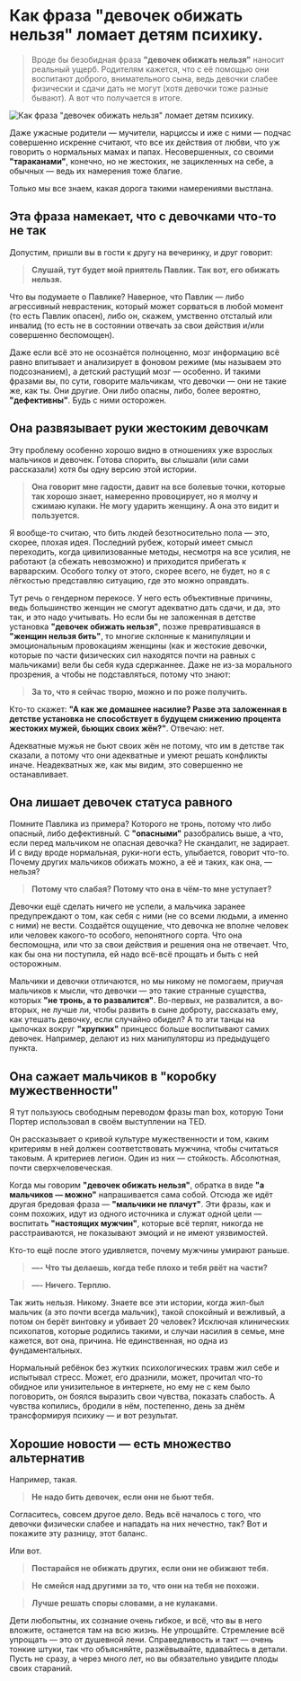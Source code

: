 # Как фраза "девочек обижать нельзя" ломает детям психику.
> Вроде бы безобидная фраза **"девочек обижать нельзя"** наносит реальный ущерб. Родителям кажется, что с её помощью они
воспитают доброго, внимательного сына, ведь девочки слабее физически и сдачи дать не могут (хотя девочки тоже разные
бывают). А вот что получается в итоге.

![Как фраза "девочек обижать нельзя" ломает детям психику.](/images/Others/devochek_obizhat`_nel`zya.png 'Как фраза "девочек обижать нельзя" ломает детям психику.')

Даже ужасные родители — мучители, нарциссы и иже с ними — подчас совершенно искренне считают, что все их действия от любви, что уж говорить о нормальных мамах и папах. Несовершенных, со своими **"тараканами"**, конечно, но не жестоких, не зацикленных на себе, а обычных — ведь их намерения тоже благие.

Только мы все знаем, какая дорога такими намерениями выстлана.

## Эта фраза намекает, что с девочками что-то не так

Допустим, пришли вы в гости к другу на вечеринку, и друг говорит:

> **Слушай, тут будет мой приятель Павлик. Так вот, его обижать нельзя.**

Что вы подумаете о Павлике? Наверное, что Павлик — либо агрессивный неврастеник, который может сорваться в любой момент (то есть Павлик опасен), либо он, скажем, умственно отсталый или инвалид (то есть не в состоянии отвечать за свои действия и/или совершенно беспомощен).

Даже если всё это не осознаётся полноценно, мозг информацию всё равно впитывает и анализирует в фоновом режиме (мы называем это подсознанием), а детский растущий мозг — особенно. И такими фразами вы, по сути, говорите мальчикам, что девочки — они не такие же, как ты. Они другие. Они либо опасны, либо, более вероятно, **"дефективны"**. Будь с ними осторожен.

## Она развязывает руки жестоким девочкам

Эту проблему особенно хорошо видно в отношениях уже взрослых мальчиков и девочек. Готова спорить, вы слышали (или сами рассказали) хотя бы одну версию этой истории.

> **Она говорит мне гадости, давит на все болевые точки, которые так хорошо знает, намеренно провоцирует, но я молчу и сжимаю кулаки. Не могу ударить женщину. А она это видит и пользуется.**

Я вообще-то считаю, что бить людей безотносительно пола — это, скорее, плохая идея. Последний рубеж, который имеет смысл переходить, когда цивилизованные методы, несмотря на все усилия, не работают (а сбежать невозможно) и приходится прибегать к варварским. Особого толку от этого, скорее всего, не будет, но я с лёгкостью представляю ситуацию, где это можно оправдать.

Тут речь о гендерном перекосе. У него есть объективные причины, ведь большинство женщин не смогут адекватно дать сдачи, и да, это так, и это надо учитывать. Но если бы не заложенная в детстве установка **"девочек обижать нельзя"**, позже превратившаяся в **"женщин нельзя бить"**, то многие склонные к манипуляции и эмоциональным провокациям женщины (как и жестокие девочки, которые по части физических сил находятся почти на равных с мальчиками) вели бы себя куда сдержаннее. Даже не из-за морального прозрения, а чтобы не подставляться, потому что знают:

> **За то, что я сейчас творю, можно и по роже получить.**

Кто-то скажет: **"А как же домашнее насилие? Разве эта заложенная в детстве установка не способствует в будущем снижению процента жестоких мужей, бьющих своих жён?"**. Отвечаю: нет.

Адекватные мужья не бьют своих жён не потому, что им в детстве так сказали, а потому что они адекватные и умеют решать конфликты иначе. Неадекватных же, как мы видим, это совершенно не останавливает.

## Она лишает девочек статуса равного

Помните Павлика из примера? Которого не тронь, потому что либо опасный, либо дефективный. С **"опасными"** разобрались выше, а что, если перед мальчиком не опасная девочка? Не скандалит, не задирает. И с виду вроде нормальная, руки-ноги есть, улыбается, говорит что-то. Почему других мальчиков обижать можно, а её и таких, как она, — нельзя?

> **Потому что слабая? Потому что она в чём-то мне уступает?**

Девочки ещё сделать ничего не успели, а мальчика заранее предупреждают о том, как себя с ними (не со всеми людьми, а именно с ними) не вести. Создаётся ощущение, что девочка не вполне человек или человек какого-то особого, непонятного сорта. Что она беспомощна, или что за свои действия и решения она не отвечает. Что, как бы она ни поступила, ей надо всё-всё прощать и быть с ней осторожным.

Мальчики и девочки отличаются, но мы никому не помогаем, приучая мальчиков к мысли, что девочки — это такие странные существа, которых **"не тронь, а то развалится"**. Во-первых, не развалится, а во-вторых, не лучше ли, чтобы развить в сыне доброту, рассказать ему, как утешать девочку, если случайно обидел? А то эти танцы на цыпочках вокруг **"хрупких"** принцесс больше воспитывают самих девочек. Например, делают из них манипуляторш из предыдущего пункта.

## Она сажает мальчиков в **"коробку мужественности"**

Я тут пользуюсь свободным переводом фразы man box, которую Тони Портер использовал в своём выступлении на TED.

Он рассказывает о кривой культуре мужественности и том, каким критериям в ней должен соответствовать мужчина, чтобы считаться таковым. А критериев легион. Один из них — стойкость. Абсолютная, почти сверхчеловеческая.

Когда мы говорим **"девочек обижать нельзя"**, обратка в виде **"а мальчиков — можно"** напрашивается сама собой. Отсюда же идёт другая бредовая фраза — **"мальчики не плачут"**. Эти фразы, как и сонм похожих, идут из одного источника и служат одной цели — воспитать **"настоящих мужчин"**, которые всё терпят, никогда не расстраиваются, не показывают эмоций и не имеют уязвимостей.

Кто-то ещё после этого удивляется, почему мужчины умирают раньше.

> **—- Что ты делаешь, когда тебе плохо и тебя рвёт на части?**

> **—- Ничего. Терплю.**

Так жить нельзя. Никому. Знаете все эти истории, когда жил-был мальчик (а это почти всегда мальчик), такой спокойный и вежливый, а потом он берёт винтовку и убивает 20 человек? Исключая клинических психопатов, которые родились такими, и случаи насилия в семье, мне кажется, вот она, причина. Не единственная, но одна из фундаментальных.

Нормальный ребёнок без жутких психологических травм жил себе и испытывал стресс. Может, его дразнили, может, прочитал что-то обидное или унизительное в интернете, но ему не с кем было поговорить, он боялся выразить свои чувства, показать слабость. А чувства копились, бродили в нём, постепенно, день за днём трансформируя психику — и вот результат.

## Хорошие новости — есть множество альтернатив

Например, такая.

> **Не надо бить девочек, если они не бьют тебя.**

Согласитесь, совсем другое дело. Ведь всё началось с того, что девочки физически слабее и нападать на них нечестно, так? Вот и покажите эту разницу, этот баланс.

Или вот.

> **Постарайся не обижать других, если они не обижают тебя.**

> **Не смейся над другими за то, что они на тебя не похожи.**

> **Лучше решать споры словами, а не кулаками.**

Дети любопытны, их сознание очень гибкое, и всё, что вы в него вложите, останется там на всю жизнь. Не упрощайте. Стремление всё упрощать — это от душевной лени. Справедливость и такт — очень тонкие штуки, так что объясняйте, разжёвывайте, вдавайтесь в детали. Пусть не сразу, а через много лет, но вы обязательно увидите плоды своих стараний.
